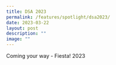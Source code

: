```yaml
---
title: DSA 2023
permalink: /features/spotlight/dsa2023/
date: 2023-03-22
layout: post
description: ""
image: ""
---
```


Coming your way - Fiesta! 2023